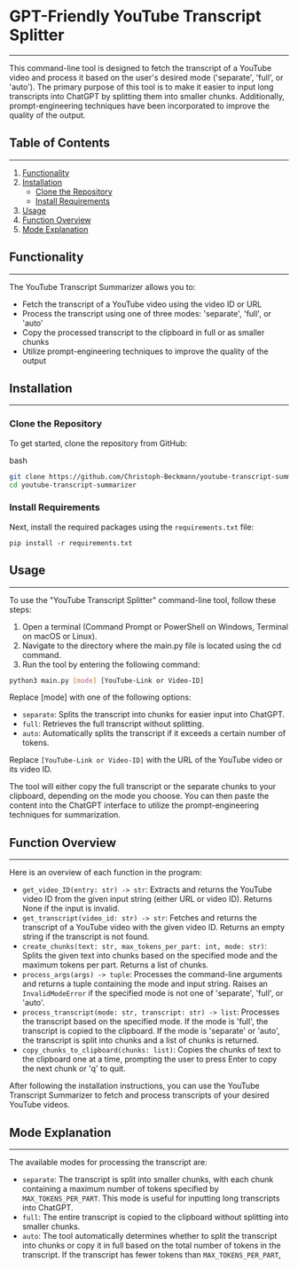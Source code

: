 # GPT-Friendly YouTube Transcript Splitter
---

This command-line tool is designed to fetch the transcript of a YouTube video and process it based on the user's desired mode ('separate', 'full', or 'auto'). The primary purpose of this tool is to make it easier to input long transcripts into ChatGPT by splitting them into smaller chunks. Additionally, prompt-engineering techniques have been incorporated to improve the quality of the output.

## Table of Contents
---

1.  [Functionality](#functionality)
2.  [Installation](#installation)
    *   [Clone the Repository](#clone-the-repository)
    *   [Install Requirements](#install-requirements)
3.  [Usage](#usage)
4.  [Function Overview](#function-overview)
5.  [Mode Explanation](#mode-explanation)

## Functionality
---

The YouTube Transcript Summarizer allows you to:

*   Fetch the transcript of a YouTube video using the video ID or URL
*   Process the transcript using one of three modes: 'separate', 'full', or 'auto'
*   Copy the processed transcript to the clipboard in full or as smaller chunks
*   Utilize prompt-engineering techniques to improve the quality of the output

## Installation
---

### Clone the Repository

To get started, clone the repository from GitHub:

bash

```bash
git clone https://github.com/Christoph-Beckmann/youtube-transcript-summarizer.git
cd youtube-transcript-summarizer
```

### Install Requirements

Next, install the required packages using the `requirements.txt` file:

`pip install -r requirements.txt`

## Usage
---
To use the "YouTube Transcript Splitter" command-line tool, follow these steps:

1. Open a terminal (Command Prompt or PowerShell on Windows, Terminal on macOS or Linux).
2. Navigate to the directory where the main.py file is located using the cd command.
3. Run the tool by entering the following command:

```sh
python3 main.py [mode] [YouTube-Link or Video-ID]
```

Replace [mode] with one of the following options:

- `separate`: Splits the transcript into chunks for easier input into ChatGPT.
- `full`: Retrieves the full transcript without splitting.
- `auto`: Automatically splits the transcript if it exceeds a certain number of tokens.

Replace `[YouTube-Link or Video-ID]` with the URL of the YouTube video or its video ID.

The tool will either copy the full transcript or the separate chunks to your clipboard, depending on the mode you choose. You can then paste the content into the ChatGPT interface to utilize the prompt-engineering techniques for summarization.

## Function Overview
---

Here is an overview of each function in the program:

*   `get_video_ID(entry: str) -> str`: Extracts and returns the YouTube video ID from the given input string (either URL or video ID). Returns None if the input is invalid.
*   `get_transcript(video_id: str) -> str`: Fetches and returns the transcript of a YouTube video with the given video ID. Returns an empty string if the transcript is not found.
*   `create_chunks(text: str, max_tokens_per_part: int, mode: str)`: Splits the given text into chunks based on the specified mode and the maximum tokens per part. Returns a list of chunks.
*   `process_args(args) -> tuple`: Processes the command-line arguments and returns a tuple containing the mode and input string. Raises an `InvalidModeError` if the specified mode is not one of 'separate', 'full', or 'auto'.
*   `process_transcript(mode: str, transcript: str) -> list`: Processes the transcript based on the specified mode. If the mode is 'full', the transcript is copied to the clipboard. If the mode is 'separate' or 'auto', the transcript is split into chunks and a list of chunks is returned.
*   `copy_chunks_to_clipboard(chunks: list)`: Copies the chunks of text to the clipboard one at a time, prompting the user to press Enter to copy the next chunk or 'q' to quit.

After following the installation instructions, you can use the YouTube Transcript Summarizer to fetch and process transcripts of your desired YouTube videos.

## Mode Explanation
---

The available modes for processing the transcript are:

*   `separate`: The transcript is split into smaller chunks, with each chunk containing a maximum number of tokens specified by `MAX_TOKENS_PER_PART`. This mode is useful for inputting long transcripts into ChatGPT.
*   `full`: The entire transcript is copied to the clipboard without splitting into smaller chunks.
*   `auto`: The tool automatically determines whether to split the transcript into chunks or copy it in full based on the total number of tokens in the transcript. If the transcript has fewer tokens than `MAX_TOKENS_PER_PART`,
